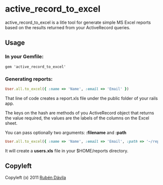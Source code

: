 # active_record_to_excel

active_record_to_excel is a litle tool for generate simple MS Excel 
reports based on the results returned from your ActiveRecord queries.

## Usage

### In your Gemfile:

    gem 'active_record_to_excel'
    
### Generating reports:

```ruby
User.all.to_excel({ :name => 'Name', :email => 'Email' })
```

That line of code creates a report.xls file under the public folder of your rails app.

The keys on the hash are methods of you ActiveRecord object that returns the value required, the values 
are the labels of the columns on the Excel sheet.

You can pass optionally two arguments: **:filename** and **:path**

```ruby
User.all.to_excel({ :name => 'Name', :email => 'Email', :path => '~/reports', :filename => 'users.xls' })
```

It will create a **users.xls** file in your $HOME/reports directory.

## Copyleft

Copyleft (ɔ) 2011 [Rubén Dávila](http://rubenonrails.com)
